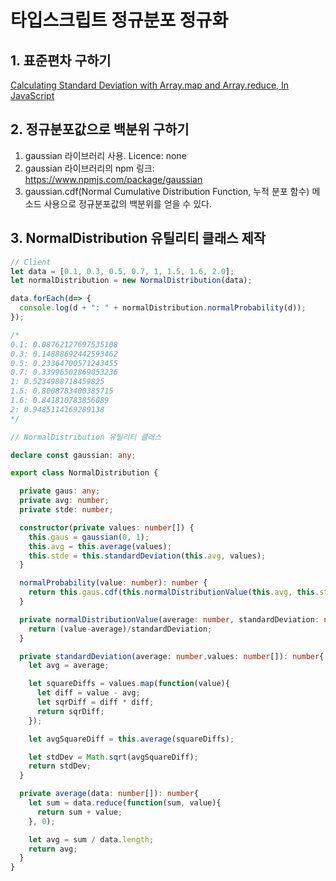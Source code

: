 # 타입스크립트 정규분포 정규화

## 1. 표준편차 구하기
[Calculating Standard Deviation with Array.map and Array.reduce, In JavaScript](https://derickbailey.com/2014/09/21/calculating-standard-deviation-with-array-map-and-array-reduce-in-javascript/)
 
## 2. 정규분포값으로 백분위 구하기 

  1. gaussian 라이브러리 사용. Licence: none
  2. gaussian 라이브러리의 npm 링크: https://www.npmjs.com/package/gaussian
  3. gaussian.cdf(Normal Cumulative Distribution Function, 누적 분포 함수) 메소드 사용으로 정규분포값의 백분위를 얻을 수 있다.
 
## 3. NormalDistribution 유틸리티 클래스 제작

```typescript
// Client
let data = [0.1, 0.3, 0.5, 0.7, 1, 1.5, 1.6, 2.0];
let normalDistribution = new NormalDistribution(data);

data.forEach(d=> {
  console.log(d + ": " + normalDistribution.normalProbability(d));
});

/*
0.1: 0.08762127697535108
0.3: 0.14888692442593462
0.5: 0.23364700571243455
0.7: 0.33996502869053236
1: 0.5234988718459825
1.5: 0.8008783400385715
1.6: 0.841810783856089
2: 0.9485114169289138
*/
```

```typescript
// NormalDistribution 유틸리티 클래스

declare const gaussian: any; 

export class NormalDistribution {

  private gaus: any;
  private avg: number;
  private stde: number;

  constructor(private values: number[]) {
    this.gaus = gaussian(0, 1);
    this.avg = this.average(values);
    this.stde = this.standardDeviation(this.avg, values);
  }

  normalProbability(value: number): number {
    return this.gaus.cdf(this.normalDistributionValue(this.avg, this.stde, value));
  }

  private normalDistributionValue(average: number, standardDeviation: number, value: number): number {
    return (value-average)/standardDeviation;
  }

  private standardDeviation(average: number,values: number[]): number{
    let avg = average;

    let squareDiffs = values.map(function(value){
      let diff = value - avg;
      let sqrDiff = diff * diff;
      return sqrDiff;
    });

    let avgSquareDiff = this.average(squareDiffs);

    let stdDev = Math.sqrt(avgSquareDiff);
    return stdDev;
  }

  private average(data: number[]): number{
    let sum = data.reduce(function(sum, value){
      return sum + value;
    }, 0);

    let avg = sum / data.length;
    return avg;
  }
}
```